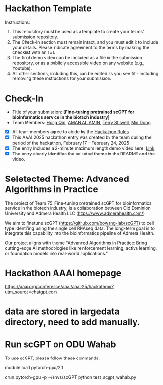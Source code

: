 # Hackathon Template

Instructions:
1. This repository must be used as a template to create your teams' submission repository.
2. The Check-In section must remain intact, and you must edit it to include your details. Please indicate agreement to the terms by makring the checklist with an `[x]`.
3. The final demo video can be included as a file in the submission repository, or as a publicly accessible video on any website (e.g., Youtube).
4. All other sections, including this, can be edited as you see fit - including removing these instructions for your submission.

# Check-In

- Title of your submission: **[Fine-tuning pretrained scGPT for bioinformatics service in the biotech industry]**
- Team Members: [Hong Qin](mailto:hqin@odu.edu), [AMAN AL AMIN](mailto:malam007@odu.edu), [Terry Stilwell](mailto:tstilwel@odu.edu), [Min Dong](mailto:mdong@odu.edu>)
- [X] All team members agree to abide by the [Hackathon Rules](https://aaai.org/conference/aaai/aaai-25/hackathon/)
- [X] This AAAI 2025 hackathon entry was created by the team during the period of the hackathon, February 17 – February 24, 2025
- [X] The entry includes a 2-minute maximum length demo video here: [Link](https://youtu.be/RC0v8jZNhFk)
- [X] The entry clearly identifies the selected theme in the README and the video.

# Seletected Theme: Advanced Algorithms in Practice
The project of Team 75, Fine-tuning pretrained scGPT for bioinformatics service in the biotech industry, is a collaboration between Old Dominion University and Admera Health LLC (https://www.admerahealth.com/) 

We aim to finetune scGPT (https://github.com/bowang-lab/scGPT) to cell type identifing using the single cell RNAseq data. 
The long-term goal is to integrate this capability into the bioinformatics pipeline of Admera Health. 

Our project aligns with theme "Advanced Algorithms in Practice: Bring cutting-edge AI methodologies like reinforcement learning, active learning, or foundation models into real-world applications."

# Hackathon AAAI homepage
https://aaai.org/conference/aaai/aaai-25/hackathon/?utm_source=chatgpt.com

# data are stored in largedata directory, need to add manually. 

# Run scGPT on ODU Wahab
To use scGPT, please follow these commands:

module load pytorch-gpu/2.1 

crun.pytorch-gpu -p ~/envs/scGPT python test_scgpt_wahab.py




